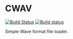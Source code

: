 CWAV
====
[![Build Status](https://travis-ci.org/ssbx/cwave.svg?branch=master)](https://travis-ci.org/ssbx/cwave)
[![Build status](https://ci.appveyor.com/api/projects/status/yifnbg3mimu1fnw6/branch/master?svg=true)](https://ci.appveyor.com/project/ssbx/cwave/branch/master)

Simple Wave format file loader.

